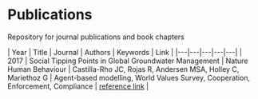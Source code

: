 # Publications

Repository for journal publications and book chapters

| Year | Title | Journal | Authors | Keywords | Link |
|---|---|---|---|---|
| 2017 | Social Tipping Points in Global Groundwater Management | Nature Human Behaviour | Castilla-Rho JC, Rojas R, Andersen MSA, Holley C, Mariethoz G | Agent-based modelling, World Values Survey, Cooperation, Enforcement, Compliance | [reference link](https://www.nature.com/articles/s41562-017-0181-7) |

